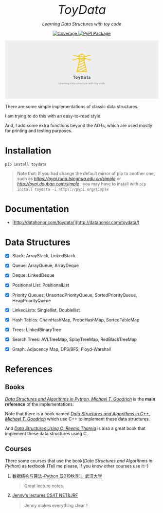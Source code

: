 
<p align="center" style="font-size:40px; margin:0px 10px 0px 10px">
    <em>ToyData</em>
</p>
<p align="center">
    <em>Learning Data Structures with toy code</em>
</p>

<p align="center">
<a href="https://codecov.io/gh/shenxiangzhuang/toydata" target="_blank">
    <img src="https://codecov.io/gh/shenxiangzhuang/toydata/branch/master/graph/badge.svg" alt="Coverage">
</a>
<a href="https://pypi.org/project/toydata" target="_blank">
    <img src="https://badge.fury.io/py/toydata.svg" alt="PyPI Package">
</a>
</p>


![](https://github.com/shenxiangzhuang/toydata/raw/master/toydata.png)


There are some simple implementations of classic data structures.

I am trying to do this with an easy-to-read style.

And, I add some extra functions beyond the ADTs, which are used mostly for printing and testing purposes.

# Installation
`pip install toydata`

>Note that: If you had change the default mirror of pip to another one,
>such as *https://pypi.tuna.tsinghua.edu.cn/simple* or *http://pypi.douban.com/simple* , you may have to install with `pip install toydata -i https://pypi.org/simple`


# Documentation
- [http://datahonor.com/toydata/](http://datahonor.com/toydata/)


# Data Structures

- [x] Stack: ArrayStack, LinkedStack
- [x] Queue: ArrayQueue, ArrayDeque
- [x] Deque: LinkedDeque
- [x] Positional List: PositionalList
- [x] Priority Queues: UnsortedPriorityQueue, SortedPriorityQueue, HeapPriorityQueue
- [x] LinkedLists: Singlellist, Doublellist
- [x] Hash Tables: ChainHashMap, ProbeHashMap, SortedTableMap
- [x] Trees: LinkedBinaryTree
- [x] Search Trees: AVLTreeMap, SplayTreeMap, RedBlackTreeMap
- [x] Graph: Adjacency Map, DFS/BFS, Floyd-Warshall



# References

## Books

[*Data Structures and Algorithms in Python, Michael T. Goodrich*](https://www.amazon.com/Structures-Algorithms-Python-Michael-Goodrich/dp/1118290275/ref=sr_1_4?qid=1580122939&refinements=p_27%3AMichael+T.+Goodrich&s=books&sr=1-4&text=Michael+T.+Goodrich)
is the **main reference** of the implementations.

Note that there is a book named [*Data Structures and Algorithms in C++, Michael T. Goodrich*](https://www.amazon.com/Data-Structures-Algorithms-Michael-Goodrich/dp/0470383275/ref=sr_1_2?qid=1580122957&refinements=p_27%3AMichael+T.+Goodrich&s=books&sr=1-2&text=Michael+T.+Goodrich) which use C++ to implement these data structures.

And [*Data Structures Using C, Reema Thareja*](https://www.amazon.in/Data-Structures-Using-Reema-Thareja/dp/0198099304/ref=sr_1_1?qid=1580122713&refinements=p_27%3AReema+Thareja&s=books&sr=1-1) is also a great book that implement these data structures using C.


## Courses
There some courses that use the book(*Data Structures and Algorithms in Python*) as textbook.(Tell me please, if you know other courses use it:-)

1. [数据结构与算法-Python (2019秋季)，武汉大学](http://xpzhang.me/)
   >Great lecture notes.
   
2. [Jenny's lectures CS/IT NET&JRF](https://www.youtube.com/channel/UCM-yUTYGmrNvKOCcAl21g3w/playlists)
   >Jenny makes everything clear！
